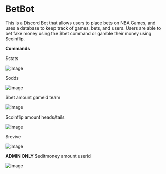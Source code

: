# BetBot

This is a Discord Bot that allows users to place bets on NBA Games, and uses a database to keep track of games, bets, and users. Users are able to bet fake money using the $bet command or gamble their money using $coinflip. 

**Commands**

$stats

![image](https://user-images.githubusercontent.com/10456113/124977064-08f6a080-dffe-11eb-9670-032132a080cb.png)

$odds

![image](https://user-images.githubusercontent.com/10456113/124977076-0dbb5480-dffe-11eb-8769-17745f4685f6.png)

$bet amount gameid team

![image](https://user-images.githubusercontent.com/10456113/124977083-11e77200-dffe-11eb-91f9-13de30521dc3.png)

$coinflip amount heads/tails

![image](https://user-images.githubusercontent.com/10456113/124977129-20ce2480-dffe-11eb-959e-89084cfcf70c.png)

$revive

![image](https://user-images.githubusercontent.com/10456113/124977104-16ac2600-dffe-11eb-81f7-3f711bec1ecf.png)

**ADMIN ONLY**
$editmoney amount userid

![image](https://user-images.githubusercontent.com/10456113/124977755-dac59080-dffe-11eb-820a-f2a017ea1369.png)

